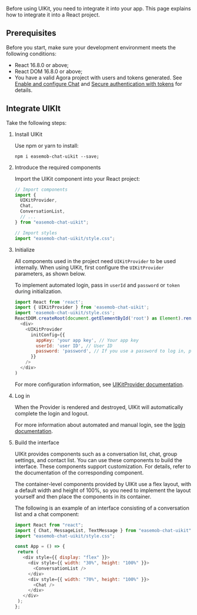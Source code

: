 Before using UIKit, you need to integrate it into your app. This page explains how to integrate it into a React project.

## Prerequisites

Before you start, make sure your development environment meets the following conditions:

- React 16.8.0 or above;
- React DOM 16.8.0 or above;
- You have a valid Agora project with users and tokens generated. See [Enable and configure Chat](https://docs.agora.io/en/agora-chat/get-started/enable) and [Secure authentication with tokens](https://docs.agora.io/en/agora-chat/develop/authentication) for details. 

## Integrate UIKIt

Take the following steps:

1. Install UIKit

    Use npm or yarn to install:

    ```
    npm i easemob-chat-uikit --save;
    ```

1. Introduce the required components

    Import the UIKit component into your React project:

    ```javascript
    // Import components
    import {
      UIKitProvider,
      Chat,
      ConversationList,
      // ...
    } from "easemob-chat-uikit";
   
    // Import styles
    import "easemob-chat-uikit/style.css";
    ```

1. Initialize 

    All components used in the project need `UIKitProvider` to be used internally. When using UIKit, first configure the `UIKitProvider` parameters, as shown below.

    To implement automated login, pass in `userId` and `password` or `token` during initialization.

    ```javascript
    import React from 'react';
    import { UIKitProvider } from 'easemob-chat-uikit';
    import 'easemob-chat-uikit/style.css';
    ReactDOM.createRoot(document.getElementById('root') as Element).render(
      <div>
        <UIKitProvider
          initConfig={{
            appKey: 'your app key', // Your app key
            userId: 'user ID', // User ID
            password: 'password', // If you use a password to log in, pass it in .
          }}
        />
      </div>
    )
    ```
   
    For more configuration information, see [UIKitProvider documentation](../core-functionality/user-information.md).

1. Log in

    When the Provider is rendered and destroyed, UIKit will automatically complete the login and logout.
    
    For more information about automated and manual login, see the [login documentation](../core-functionality/log-in.md).
    
1. Build the interface

    UIKit provides components such as a conversation list, chat, group settings, and contact list. You can use these components to build the interface. These components support customization. For details, refer to the documentation of the corresponding component.

    The container-level components provided by UIKit use a flex layout, with a default width and height of 100%, so you need to implement the layout yourself and then place the components in its container.

    The following is an example of an interface consisting of a conversation list and a chat component:

    ```javascript
   import React from "react";
   import { Chat, MessageList, TextMessage } from "easemob-chat-uikit";
   import "easemob-chat-uikit/style.css";
   
   const App = () => {
     return (
       <div style={{ display: "flex" }}>
         <div style={{ width: "30%", height: "100%" }}>
           <ConversationList />
         </div>
         <div style={{ width: "70%", height: "100%" }}>
           <Chat />
         </div>
       </div>
     );
   };
    ```
   
    